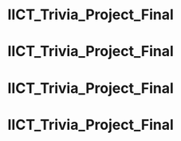 # IICT_Trivia_Project_Final
# IICT_Trivia_Project_Final
# IICT_Trivia_Project_Final
# IICT_Trivia_Project_Final
